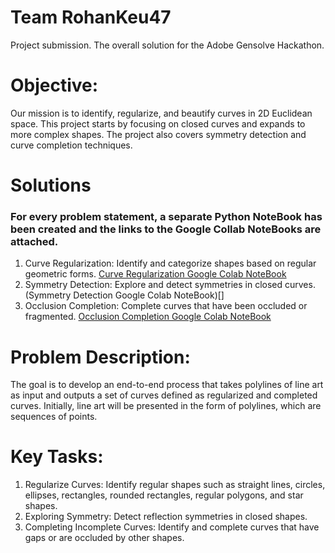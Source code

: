 # Team RohanKeu47

Project submission.
The overall solution for the Adobe Gensolve Hackathon.

# Objective:
Our mission is to identify, regularize, and beautify curves in 2D Euclidean space. This project starts by focusing on closed curves and expands to more complex shapes. The project also covers symmetry detection and curve completion techniques.

# Solutions
### For every problem statement, a separate Python NoteBook has been created and the links to the Google Collab NoteBooks are attached.
1. Curve Regularization: Identify and categorize shapes based on regular geometric forms.
  [Curve Regularization Google Colab NoteBook](https://colab.research.google.com/drive/1x2qskCzfUpjXP_bV6IcTOHUgKBzMIooo?usp=sharing)
2. Symmetry Detection: Explore and detect symmetries in closed curves.
  (Symmetry Detection Google Colab NoteBook)[]
3. Occlusion Completion: Complete curves that have been occluded or fragmented.
  [Occlusion Completion Google Colab NoteBook](https://colab.research.google.com/drive/1S9y5f8bw7fzMhlQp7ygPg9zqfyKMdzSe?usp=sharing)


# Problem Description:
The goal is to develop an end-to-end process that takes polylines of line art as input and outputs a set of curves defined as regularized and completed curves. Initially, line art will be presented in the form of polylines, which are sequences of points. 

# Key Tasks:
1. Regularize Curves: Identify regular shapes such as straight lines, circles, ellipses, rectangles, rounded rectangles, regular polygons, and star shapes.
2. Exploring Symmetry: Detect reflection symmetries in closed shapes.
3. Completing Incomplete Curves: Identify and complete curves that have gaps or are occluded by other shapes.
